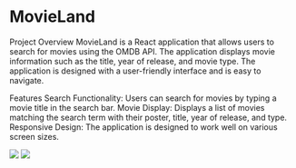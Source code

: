 # MovieLand

Project Overview
MovieLand is a React application that allows users to search for movies using the OMDB API. 
The application displays movie information such as the title, year of release, and movie type. The application is designed with a user-friendly interface and is easy to navigate.

Features
Search Functionality: Users can search for movies by typing a movie title in the search bar.
Movie Display: Displays a list of movies matching the search term with their poster, title, year of release, and type.
Responsive Design: The application is designed to work well on various screen sizes.

<img src=https://github.com/user-attachments/assets/416c23e5-1913-4305-b99f-176474e5a630/>
<img src=https://github.com/user-attachments/assets/d64755e0-0d40-44f9-a444-74c3360c1c50/>
